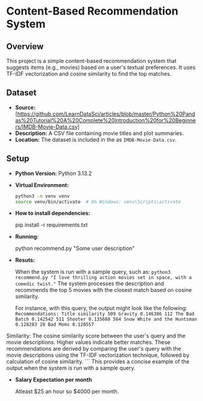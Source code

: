 # Content-Based Recommendation System

## Overview
This project is a simple content-based recommendation system that suggests items (e.g., movies) based on a user's textual preferences. It uses TF-IDF vectorization and cosine similarity to find the top matches.

## Dataset
- **Source:** [https://github.com/LearnDataSci/articles/blob/master/Python%20Pandas%20Tutorial%20A%20Complete%20Introduction%20for%20Beginners/IMDB-Movie-Data.csv]
- **Description:** A CSV file containing movie titles and plot summaries.
- **Location:** The dataset is included in the as `IMDB-Movie-Data.csv`.

## Setup
- **Python Version:** Python 3.13.2
- **Virtual Environment:**
  ```bash
  python3 -m venv venv
  source venv/bin/activate  # On Windows: venv\Scripts\activate
- **How to install dependencies:**
  
  pip install -r requirements.txt
  
- **Running:**
  
  python recommend.py "Some user description"
  
- **Resuts:**

  When the system is run with a sample query, such as: ``` python3 recommend.py "I love thrilling action movies set in space, with a comedic twist." ``` The system processes the description and recommends the top 5 movies with the closest match based on cosine similarity.

  For instance, with this query, the output might look like the following: ``` Recommendations: Title similarity 509 Gravity 0.146386 112 The Bad Batch 0.142542 511 Shooter 0.135688 564 Snow White and the Huntsman 0.128283 28 Bad Moms 0.120557 ```

Similarity: The cosine similarity score between the user's query and the movie descriptions. Higher values indicate better matches. These recommendations are derived by comparing the user's query with the movie descriptions using the TF-IDF vectorization technique, followed by calculation of cosine similarity. ``` This provides a concise example of the output when the system is run with a sample query.

- **Salary Expectation per month**
  
  Atleast $25 an hour so $4000 per month. 

